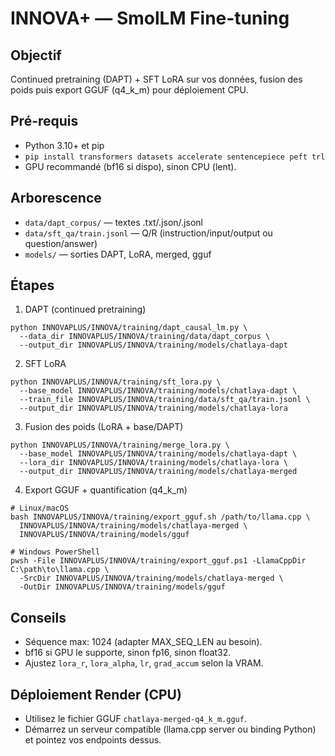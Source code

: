INNOVA+ — SmolLM Fine-tuning
============================

Objectif
--------
Continued pretraining (DAPT) + SFT LoRA sur vos données, fusion des poids puis export GGUF (q4_k_m) pour déploiement CPU.

Pré-requis
----------
- Python 3.10+ et pip
- `pip install transformers datasets accelerate sentencepiece peft trl`
- GPU recommandé (bf16 si dispo), sinon CPU (lent).

Arborescence
------------
- `data/dapt_corpus/` — textes .txt/.json/.jsonl
- `data/sft_qa/train.jsonl` — Q/R (instruction/input/output ou question/answer)
- `models/` — sorties DAPT, LoRA, merged, gguf

Étapes
------
1) DAPT (continued pretraining)
```
python INNOVAPLUS/INNOVA/training/dapt_causal_lm.py \
  --data_dir INNOVAPLUS/INNOVA/training/data/dapt_corpus \
  --output_dir INNOVAPLUS/INNOVA/training/models/chatlaya-dapt
```

2) SFT LoRA
```
python INNOVAPLUS/INNOVA/training/sft_lora.py \
  --base_model INNOVAPLUS/INNOVA/training/models/chatlaya-dapt \
  --train_file INNOVAPLUS/INNOVA/training/data/sft_qa/train.jsonl \
  --output_dir INNOVAPLUS/INNOVA/training/models/chatlaya-lora
```

3) Fusion des poids (LoRA + base/DAPT)
```
python INNOVAPLUS/INNOVA/training/merge_lora.py \
  --base_model INNOVAPLUS/INNOVA/training/models/chatlaya-dapt \
  --lora_dir INNOVAPLUS/INNOVA/training/models/chatlaya-lora \
  --output_dir INNOVAPLUS/INNOVA/training/models/chatlaya-merged
```

4) Export GGUF + quantification (q4_k_m)
```
# Linux/macOS
bash INNOVAPLUS/INNOVA/training/export_gguf.sh /path/to/llama.cpp \
  INNOVAPLUS/INNOVA/training/models/chatlaya-merged \
  INNOVAPLUS/INNOVA/training/models/gguf

# Windows PowerShell
pwsh -File INNOVAPLUS/INNOVA/training/export_gguf.ps1 -LlamaCppDir C:\path\to\llama.cpp \
  -SrcDir INNOVAPLUS/INNOVA/training/models/chatlaya-merged \
  -OutDir INNOVAPLUS/INNOVA/training/models/gguf
```

Conseils
--------
- Séquence max: 1024 (adapter MAX_SEQ_LEN au besoin).
- bf16 si GPU le supporte, sinon fp16, sinon float32.
- Ajustez `lora_r`, `lora_alpha`, `lr`, `grad_accum` selon la VRAM.

Déploiement Render (CPU)
------------------------
- Utilisez le fichier GGUF `chatlaya-merged-q4_k_m.gguf`.
- Démarrez un serveur compatible (llama.cpp server ou binding Python) et pointez vos endpoints dessus.


